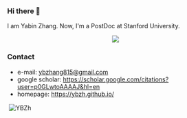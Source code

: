 ### Hi there 👋
I am Yabin Zhang. Now, I'm a PostDoc at Stanford University. 

<p align="center"> 
  <img src="https://profile-counter.glitch.me/YBZH/count.svg" />
</p>

### Contact
- e-mail: ybzhang815@gmail.com
- google scholar: https://scholar.google.com/citations?user=p0GLwtoAAAAJ&hl=en
- homepage: https://ybzh.github.io/

<p>&nbsp;<img align="center" src="https://github-readme-stats.vercel.app/api?username=YBZh&show_icons=true" alt="YBZh" /></p>



<!--
**YBZh/YBZh** is a ✨ _special_ ✨ repository because its `README.md` (this file) appears on your GitHub profile.

Here are some ideas to get you started:

- 🔭 I’m currently working on ...
- 🌱 I’m currently learning ...
- 👯 I’m looking to collaborate on ...
- 🤔 I’m looking for help with ...
- 💬 Ask me about ...
- 📫 How to reach me: ...
- 😄 Pronouns: ...
- ⚡ Fun fact: ...
-->
